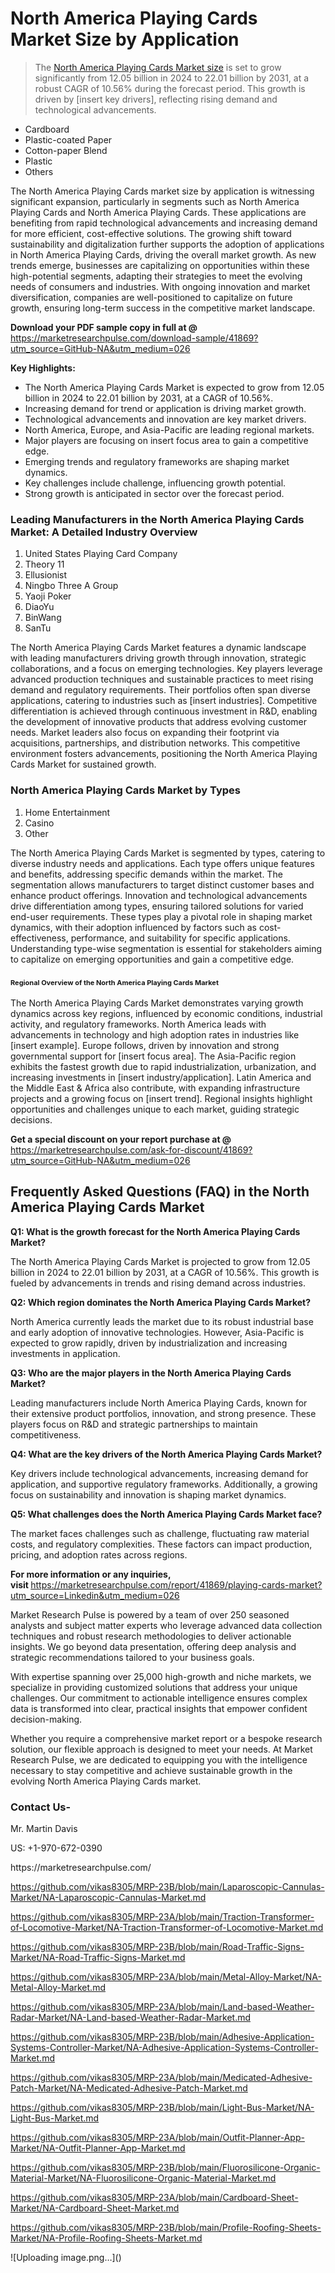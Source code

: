 
<h1>North America Playing Cards Market&nbsp;Size by Application</h1><blockquote><p>The <a href="https://marketresearchpulse.com/download-sample/41869?utm_source=GitHub-NA&amp;utm_medium=026">North America Playing Cards Market size</a> is set to grow significantly from 12.05 billion in 2024 to 22.01 billion by 2031, at a robust CAGR of 10.56% during the forecast period. This growth is driven by [insert key drivers], reflecting rising demand and technological advancements.</p></blockquote><ul><li>Cardboard <li> Plastic-coated Paper <li> Cotton-paper Blend <li> Plastic <li> Others</li></ul><p>The North America Playing Cards market size by application is witnessing significant expansion, particularly in segments such as North America Playing Cards and North America Playing Cards. These applications are benefiting from rapid technological advancements and increasing demand for more efficient, cost-effective solutions. The growing shift toward sustainability and digitalization further supports the adoption of applications in North America Playing Cards, driving the overall market growth. As new trends emerge, businesses are capitalizing on opportunities within these high-potential segments, adapting their strategies to meet the evolving needs of consumers and industries. With ongoing innovation and market diversification, companies are well-positioned to capitalize on future growth, ensuring long-term success in the competitive market landscape.</p><p><strong>Download your PDF sample copy in full at @ </strong><a href="https://marketresearchpulse.com/download-sample/41869?utm_source=GitHub-NA&amp;utm_medium=026">https://marketresearchpulse.com/download-sample/41869?utm_source=GitHub-NA&amp;utm_medium=026</a></p><p><strong>Key Highlights: </strong></p><ul><li>The North America Playing Cards Market is expected to grow from 12.05 billion in 2024 to 22.01 billion by 2031, at a CAGR of 10.56%.</li><li>Increasing demand for trend or application is driving market growth.</li><li>Technological advancements and innovation are key market drivers.</li><li>North America, Europe, and Asia-Pacific are leading regional markets.</li><li>Major players are focusing on insert focus area to gain a competitive edge.</li><li>Emerging trends and regulatory frameworks are shaping market dynamics.</li><li>Key challenges include challenge, influencing growth potential.</li><li>Strong growth is anticipated in sector over the forecast period.</li></ul><h3>Leading Manufacturers in the North America Playing Cards Market: A Detailed Industry Overview</h3><ol><li>United States Playing Card Company</li><li>Theory 11</li><li>Ellusionist</li><li>Ningbo Three A Group</li><li>Yaoji Poker</li><li>DiaoYu</li><li>BinWang</li><li>SanTu</li></ol><div class="flex max-w-full flex-col flex-grow"><div class="min-h-8 text-message flex w-full flex-col items-end gap-2 whitespace-normal break-words [.text-message+&amp;]:mt-5" dir="auto" data-message-author-role="assistant" data-message-id="fd8432e4-4910-450d-b182-61b7bfb0a01f" data-message-model-slug="gpt-4o"><div class="flex w-full flex-col gap-1 empty:hidden first:pt-[3px]"><div class="markdown prose w-full break-words dark:prose-invert light"><p>The North America Playing Cards Market features a dynamic landscape with leading manufacturers driving growth through innovation, strategic collaborations, and a focus on emerging technologies. Key players leverage advanced production techniques and sustainable practices to meet rising demand and regulatory requirements. Their portfolios often span diverse applications, catering to industries such as [insert industries]. Competitive differentiation is achieved through continuous investment in R&amp;D, enabling the development of innovative products that address evolving customer needs. Market leaders also focus on expanding their footprint via acquisitions, partnerships, and distribution networks. This competitive environment fosters advancements, positioning the North America Playing Cards Market for sustained growth.</p></div></div></div></div><h3>North America Playing Cards Market by Types</h3><ol><li>Home Entertainment <li> Casino <li> Other</li></ol><div class="flex max-w-full flex-col flex-grow"><div class="min-h-8 text-message flex w-full flex-col items-end gap-2 whitespace-normal break-words [.text-message+&amp;]:mt-5" dir="auto" data-message-author-role="assistant" data-message-id="084470be-0bb7-4664-bddf-5156b4f41249" data-message-model-slug="gpt-4o-mini"><div class="flex w-full flex-col gap-1 empty:hidden first:pt-[3px]"><div class="markdown prose w-full break-words dark:prose-invert light"><p>The North America Playing Cards Market is segmented by types, catering to diverse industry needs and applications. Each type offers unique features and benefits, addressing specific demands within the market. The segmentation allows manufacturers to target distinct customer bases and enhance product offerings. Innovation and technological advancements drive differentiation among types, ensuring tailored solutions for varied end-user requirements. These types play a pivotal role in shaping market dynamics, with their adoption influenced by factors such as cost-effectiveness, performance, and suitability for specific applications. Understanding type-wise segmentation is essential for stakeholders aiming to capitalize on emerging opportunities and gain a competitive edge.</p></div></div></div></div><h3><span style="font-size: 11px;">Regional Overview of the North America Playing Cards Market</span></h3><div class="flex max-w-full flex-col flex-grow"><div class="min-h-8 text-message flex w-full flex-col items-end gap-2 whitespace-normal break-words [.text-message+&amp;]:mt-5" dir="auto" data-message-author-role="assistant" data-message-id="e9038762-ce64-4e30-91c9-9bd413514231" data-message-model-slug="gpt-4o-mini"><div class="flex w-full flex-col gap-1 empty:hidden first:pt-[3px]"><div class="markdown prose w-full break-words dark:prose-invert light"><p>The North America Playing Cards Market demonstrates varying growth dynamics across key regions, influenced by economic conditions, industrial activity, and regulatory frameworks. North America leads with advancements in technology and high adoption rates in industries like [insert example]. Europe follows, driven by innovation and strong governmental support for [insert focus area]. The Asia-Pacific region exhibits the fastest growth due to rapid industrialization, urbanization, and increasing investments in [insert industry/application]. Latin America and the Middle East &amp; Africa also contribute, with expanding infrastructure projects and a growing focus on [insert trend]. Regional insights highlight opportunities and challenges unique to each market, guiding strategic decisions.</p></div></div></div></div><p><strong>Get a special discount on your report purchase at @ </strong><a href="https://marketresearchpulse.com/ask-for-discount/41869?utm_source=GitHub-NA&amp;utm_medium=026">https://marketresearchpulse.com/ask-for-discount/41869?utm_source=GitHub-NA&amp;utm_medium=026</a></p><h2>Frequently Asked Questions (FAQ) in the North America Playing Cards Market</h2><p><strong>Q1: What is the growth forecast for the North America Playing Cards Market?</strong></p><p>The North America Playing Cards Market is projected to grow from 12.05 billion in 2024 to 22.01 billion by 2031, at a CAGR of 10.56%. This growth is fueled by advancements in trends and rising demand across industries.</p><p><strong>Q2: Which region dominates the North America Playing Cards Market?</strong></p><p>North America currently leads the market due to its robust industrial base and early adoption of innovative technologies. However, Asia-Pacific is expected to grow rapidly, driven by industrialization and increasing investments in application.</p><p><strong>Q3: Who are the major players in the North America Playing Cards Market?</strong></p><p>Leading manufacturers include North America Playing Cards, known for their extensive product portfolios, innovation, and strong presence. These players focus on R&amp;D and strategic partnerships to maintain competitiveness.</p><p><strong>Q4: What are the key drivers of the North America Playing Cards Market?</strong></p><p>Key drivers include technological advancements, increasing demand for application, and supportive regulatory frameworks. Additionally, a growing focus on sustainability and innovation is shaping market dynamics.</p><p><strong>Q5: What challenges does the North America Playing Cards Market face?</strong></p><p>The market faces challenges such as challenge, fluctuating raw material costs, and regulatory complexities. These factors can impact production, pricing, and adoption rates across regions.</p><p><strong>For more information or any inquiries, visit&nbsp;</strong><a href="https://marketresearchpulse.com/report/41869/playing-cards-market?utm_source=Linkedin&utm_medium=026">https://marketresearchpulse.com/report/41869/playing-cards-market?utm_source=Linkedin&utm_medium=026</a></p><p>Market Research Pulse is powered by a team of over 250 seasoned analysts and subject matter experts who leverage advanced data collection techniques and robust research methodologies to deliver actionable insights. We go beyond data presentation, offering deep analysis and strategic recommendations tailored to your business goals.</p><p>With expertise spanning over 25,000 high-growth and niche markets, we specialize in providing customized solutions that address your unique challenges. Our commitment to actionable intelligence ensures complex data is transformed into clear, practical insights that empower confident decision-making.</p><p>Whether you require a comprehensive market report or a bespoke research solution, our flexible approach is designed to meet your needs. At Market Research Pulse, we are dedicated to equipping you with the intelligence necessary to stay competitive and achieve sustainable growth in the evolving North America Playing Cards market.</p><h3><strong>Contact Us-</strong></h3><p>Mr. Martin Davis</p><p>US: +1-970-672-0390</p><p>https://marketresearchpulse.com/</p><p><a href="https://github.com/vikas8305/MRP-23B/blob/main/Laparoscopic-Cannulas-Market/NA-Laparoscopic-Cannulas-Market.md">https://github.com/vikas8305/MRP-23B/blob/main/Laparoscopic-Cannulas-Market/NA-Laparoscopic-Cannulas-Market.md</a></p><p><a href="https://github.com/vikas8305/MRP-23A/blob/main/Traction-Transformer-of-Locomotive-Market/NA-Traction-Transformer-of-Locomotive-Market.md">https://github.com/vikas8305/MRP-23A/blob/main/Traction-Transformer-of-Locomotive-Market/NA-Traction-Transformer-of-Locomotive-Market.md</a></p><p><a href="https://github.com/vikas8305/MRP-23B/blob/main/Road-Traffic-Signs-Market/NA-Road-Traffic-Signs-Market.md">https://github.com/vikas8305/MRP-23B/blob/main/Road-Traffic-Signs-Market/NA-Road-Traffic-Signs-Market.md</a></p><p><a href="https://github.com/vikas8305/MRP-23A/blob/main/Metal-Alloy-Market/NA-Metal-Alloy-Market.md">https://github.com/vikas8305/MRP-23A/blob/main/Metal-Alloy-Market/NA-Metal-Alloy-Market.md</a></p><p><a href="https://github.com/vikas8305/MRP-23A/blob/main/Land-based-Weather-Radar-Market/NA-Land-based-Weather-Radar-Market.md">https://github.com/vikas8305/MRP-23A/blob/main/Land-based-Weather-Radar-Market/NA-Land-based-Weather-Radar-Market.md</a></p><p><a href="https://github.com/vikas8305/MRP-23B/blob/main/Adhesive-Application-Systems-Controller-Market/NA-Adhesive-Application-Systems-Controller-Market.md">https://github.com/vikas8305/MRP-23B/blob/main/Adhesive-Application-Systems-Controller-Market/NA-Adhesive-Application-Systems-Controller-Market.md</a></p><p><a href="https://github.com/vikas8305/MRP-23A/blob/main/Medicated-Adhesive-Patch-Market/NA-Medicated-Adhesive-Patch-Market.md">https://github.com/vikas8305/MRP-23A/blob/main/Medicated-Adhesive-Patch-Market/NA-Medicated-Adhesive-Patch-Market.md</a></p><p><a href="https://github.com/vikas8305/MRP-23B/blob/main/Light-Bus-Market/NA-Light-Bus-Market.md">https://github.com/vikas8305/MRP-23B/blob/main/Light-Bus-Market/NA-Light-Bus-Market.md</a></p><p><a href="https://github.com/vikas8305/MRP-23A/blob/main/Outfit-Planner-App-Market/NA-Outfit-Planner-App-Market.md">https://github.com/vikas8305/MRP-23A/blob/main/Outfit-Planner-App-Market/NA-Outfit-Planner-App-Market.md</a></p><p><a href="https://github.com/vikas8305/MRP-23B/blob/main/Fluorosilicone-Organic-Material-Market/NA-Fluorosilicone-Organic-Material-Market.md">https://github.com/vikas8305/MRP-23B/blob/main/Fluorosilicone-Organic-Material-Market/NA-Fluorosilicone-Organic-Material-Market.md</a></p><p><a href="https://github.com/vikas8305/MRP-23A/blob/main/Cardboard-Sheet-Market/NA-Cardboard-Sheet-Market.md">https://github.com/vikas8305/MRP-23A/blob/main/Cardboard-Sheet-Market/NA-Cardboard-Sheet-Market.md</a></p><p><a href="https://github.com/vikas8305/MRP-23B/blob/main/Profile-Roofing-Sheets-Market/NA-Profile-Roofing-Sheets-Market.md">https://github.com/vikas8305/MRP-23B/blob/main/Profile-Roofing-Sheets-Market/NA-Profile-Roofing-Sheets-Market.md</a></p>
![Uploading image.png…]()
